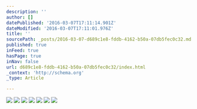 ```yaml
---
description: ''
author: []
datePublished: '2016-03-07T17:11:14.901Z'
dateModified: '2016-03-07T17:11:01.976Z'
title: ''
sourcePath: _posts/2016-03-07-d689c1e8-fddb-4162-b50a-07db5fec0c32.md
published: true
inFeed: true
hasPage: true
inNav: false
url: d689c1e8-fddb-4162-b50a-07db5fec0c32/index.html
_context: 'http://schema.org'
_type: Article

---
```

![](https://the-grid-user-content.s3-us-west-2.amazonaws.com/036981df-2bc5-4387-a450-f0225eea62d1.png)
![](https://the-grid-user-content.s3-us-west-2.amazonaws.com/a4c01f9c-a4e6-4eff-97bb-a79dbf8ac026.png)
![](https://the-grid-user-content.s3-us-west-2.amazonaws.com/2c3d85c2-6de4-4c67-86d0-7a360cb61c38.png)
![](https://the-grid-user-content.s3-us-west-2.amazonaws.com/b99ca150-f71e-4f83-a9c4-af5d34877685.png)
![](https://the-grid-user-content.s3-us-west-2.amazonaws.com/0d246590-8d82-4447-96dd-073400dcdb68.png)
![](https://the-grid-user-content.s3-us-west-2.amazonaws.com/5bed5c44-2be0-4d60-a0c5-086decbe9f63.png)
![](https://the-grid-user-content.s3-us-west-2.amazonaws.com/84f2f6f7-ee1a-438f-89d2-7b1833c503f2.png)